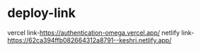 # deploy-link
vercel link-https://authentication-omega.vercel.app/
netlify link-https://62ca394ffb082664312a8791--keshri.netlify.app/
